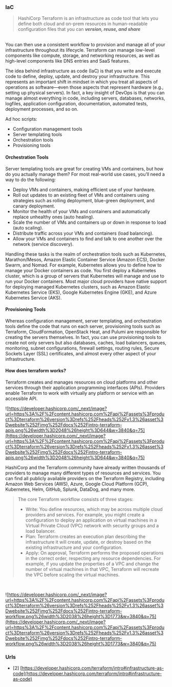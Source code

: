 ### IaC



> HashiCorp Terraform is an infrastructure as code tool that lets you define both cloud and on-prem resources in human-readable configuration files that you can ***version, reuse, and share***

</br>
You can then use a consistent workflow to provision and manage all of your infrastructure throughout its lifecycle. Terraform can manage low-level components like compute, storage, and networking resources, as well as high-level components like DNS entries and SaaS features.


The idea behind infrastructure as code (IaC) is that you write and execute code to define, deploy, update, and destroy your infrastructure. This represents an important shift in mindset in which you treat all aspects of operations as software—even those aspects that represent hardware (e.g., setting up physical servers). In fact, a key insight of DevOps is that you can manage almost everything in code, including servers, databases, networks, logfiles, application configuration, documentation, automated tests, deployment processes, and so on.

Ad hoc scripts:

- Configuration management tools
- Server templating tools
- Orchestration tools
- Provisioning tools

#### Orchestration Tools
Server templating tools are great for creating VMs and containers, but how do you actually manage them? For most real-world use cases, you’ll need a way to do the following:

- Deploy VMs and containers, making efficient use of your hardware.
- Roll out updates to an existing fleet of VMs and containers using strategies such as rolling deployment, blue-green deployment, and canary deployment.
- Monitor the health of your VMs and containers and automatically replace unhealthy ones (auto healing).
- Scale the number of VMs and containers up or down in response to load (auto scaling).
- Distribute traffic across your VMs and containers (load balancing).
- Allow your VMs and containers to find and talk to one another over the network (service discovery).

Handling these tasks is the realm of orchestration tools such as Kubernetes, Marathon/Mesos, Amazon Elastic Container Service (Amazon ECS), Docker Swarm, and Nomad. For example, Kubernetes allows you to define how to manage your Docker containers as code. You first deploy a Kubernetes cluster, which is a group of servers that Kubernetes will manage and use to run your Docker containers. Most major cloud providers have native support for deploying managed Kubernetes clusters, such as Amazon Elastic Kubernetes Service (EKS), Google Kubernetes Engine (GKE), and Azure Kubernetes Service (AKS).

#### Provisioning Tools

Whereas configuration management, server templating, and orchestration tools define the code that runs on each server, provisioning tools such as Terraform, CloudFormation, OpenStack Heat, and Pulumi are responsible for creating the servers themselves. In fact, you can use provisioning tools to create not only servers but also databases, caches, load balancers, queues, monitoring, subnet configurations, firewall settings, routing rules, Secure Sockets Layer (SSL) certificates, and almost every other aspect of your infrastructure.

#### How does terraform works?

Terraform creates and manages resources on cloud platforms and other services through their application programming interfaces (APIs). Providers enable Terraform to work with virtually any platform or service with an accessible API.

![https://developer.hashicorp.com/_next/image?url=https%3A%2F%2Fcontent.hashicorp.com%2Fapi%2Fassets%3Fproduct%3Dterraform%26version%3Drefs%252Fheads%252Fv1.3%26asset%3Dwebsite%252Fimg%252Fdocs%252Fintro-terraform-apis.png%26width%3D2048%26height%3D644&w=3840&q=75](https://developer.hashicorp.com/_next/image?url=https%3A%2F%2Fcontent.hashicorp.com%2Fapi%2Fassets%3Fproduct%3Dterraform%26version%3Drefs%252Fheads%252Fv1.3%26asset%3Dwebsite%252Fimg%252Fdocs%252Fintro-terraform-apis.png%26width%3D2048%26height%3D644&w=3840&q=75)

HashiCorp and the Terraform community have already written thousands of providers to manage many different types of resources and services. You can find all publicly available providers on the Terraform Registry, including Amazon Web Services (AWS), Azure, Google Cloud Platform (GCP), Kubernetes, Helm, GitHub, Splunk, DataDog, and many more.

> The core Terraform workflow consists of three stages:
> - Write: You define resources, which may be across multiple cloud providers and services. For example, you might create a configuration to deploy an application on virtual machines in a Virtual Private Cloud (VPC) network with security groups and a load balancer.
> - Plan: Terraform creates an execution plan describing the infrastructure it will create, update, or destroy based on the existing infrastructure and your configuration.
> - Apply: On approval, Terraform performs the proposed operations in the correct order, respecting any resource dependencies. For example, if you update the properties of a VPC and change the number of virtual machines in that VPC, Terraform will recreate the VPC before scaling the virtual machines.
</br>

![https://developer.hashicorp.com/_next/image?url=https%3A%2F%2Fcontent.hashicorp.com%2Fapi%2Fassets%3Fproduct%3Dterraform%26version%3Drefs%252Fheads%252Fv1.3%26asset%3Dwebsite%252Fimg%252Fdocs%252Fintro-terraform-workflow.png%26width%3D2038%26height%3D1773&w=3840&q=75](https://developer.hashicorp.com/_next/image?url=https%3A%2F%2Fcontent.hashicorp.com%2Fapi%2Fassets%3Fproduct%3Dterraform%26version%3Drefs%252Fheads%252Fv1.3%26asset%3Dwebsite%252Fimg%252Fdocs%252Fintro-terraform-workflow.png%26width%3D2038%26height%3D1773&w=3840&q=75)


### Urls

  - [2] [https://developer.hashicorp.com/terraform/intro#infrastructure-as-code](https://developer.hashicorp.com/terraform/intro#infrastructure-as-code)
